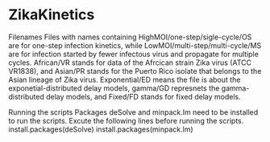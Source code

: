 # ZikaKinetics
Filenames
Files with names containing HighMOI/one-step/sigle-cycle/OS are for one-step infection kinetics, while LowMOI/multi-step/multi-cycle/MS are for infection started by fewer infectous virus and propagate for multiple cycles. African/VR stands for data of the Afrcican strain Zika virus (ATCC VR1838), and Asian/PR stands for the Puerto Rico isolate that belongs to the Asian lineage of Zika virus. Exponential/ED means the file is about the exponetial-distributed delay models, gamma/GD represnets the gamma-distributed delay models, and Fixed/FD stands for fixed delay models.

Running the scripts
Packages deSolve and minpack.lm need to be installed to run the scripts. Excute the following lines before running the scripts.
  install.packages(deSolve)
  install.packages(minpack.lm)
